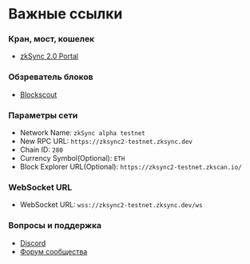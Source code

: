 # Важные ссылки

### Кран, мост, кошелек

- [zkSync 2.0 Portal](https://portal.zksync.io/)

### Обзреватель блоков

- [Blockscout](https://zksync2-testnet.zkscan.io/)

### Параметры сети

- Network Name: `zkSync alpha testnet`
- New RPC URL: `https://zksync2-testnet.zksync.dev`
- Chain ID: `280`
- Currency Symbol(Optional): `ETH`
- Block Explorer URL(Optional): `https://zksync2-testnet.zkscan.io/`

### WebSocket URL

- WebSocket URL: `wss://zksync2-testnet.zksync.dev/ws`

### Вопросы и поддержка

- [Discord](https://discord.gg/px2aR7w)
- [Форум сообщества](https://community.zksync.io/)
